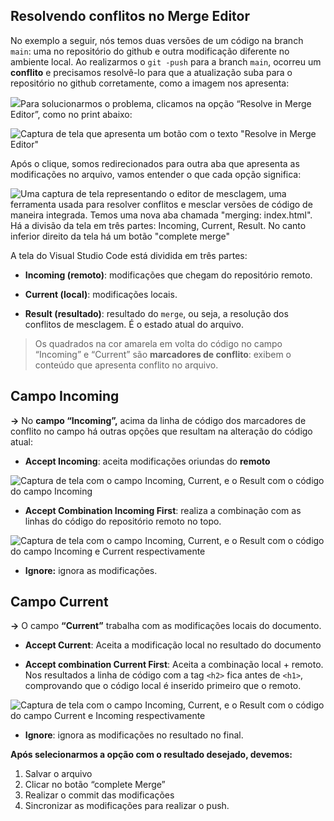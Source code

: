
## Resolvendo conflitos no Merge Editor

No exemplo a seguir, nós temos duas versões de um código na branch  `main`: uma no repositório do github e outra modificação diferente no ambiente local. Ao realizarmos o  `git -push`  para a branch  `main`, ocorreu um  **conflito**  e precisamos resolvê-lo para que a atualização suba para o repositório no github corretamente, como a imagem nos apresenta:

![ ](https://cdn1.gnarususercontent.com.br/1/766890/6278fd28-f0f7-4864-96ac-111bcd929e22.png)Para solucionarmos o problema, clicamos na opção “Resolve in Merge Editor”, como no print abaixo:

![Captura de tela que apresenta um botão com o texto "Resolve in Merge Editor"](https://cdn1.gnarususercontent.com.br/1/766890/24d05f33-c997-495c-9899-79d193962ab2.png)

Após o clique, somos redirecionados para outra aba que apresenta as modificações no arquivo, vamos entender o que cada opção significa:

![Uma captura de tela representando o editor de mesclagem, uma ferramenta usada para resolver conflitos e mesclar versões de código de maneira integrada. Temos uma nova aba chamada "merging: index.html". Há a divisão da tela em três partes: Incoming, Current, Result. No canto inferior direito da tela há um botão "complete merge"](https://cdn1.gnarususercontent.com.br/1/766890/54aaf673-9ca2-422d-a21e-daa1ff78464a.png)

A tela do Visual Studio Code está dividida em três partes:

-   **Incoming (remoto)**: modificações que chegam do repositório remoto.
    
-   **Current (local)**: modificações locais.
    
-   **Result (resultado)**: resultado do  `merge`, ou seja, a resolução dos conflitos de mesclagem. É o estado atual do arquivo.
    

> Os quadrados na cor amarela em volta do código no campo “Incoming” e “Current” são  **marcadores de conflito**: exibem o conteúdo que apresenta conflito no arquivo.

## Campo Incoming

**->**  No  **campo “Incoming”,**  acima da linha de código dos marcadores de conflito no campo há outras opções que resultam na alteração do código atual:

-   **Accept Incoming**: aceita modificações oriundas do  **remoto**

![Captura de tela com o campo Incoming, Current, e o Result com o código do campo Incoming](https://cdn1.gnarususercontent.com.br/1/766890/61948d1f-45ee-40dd-91fb-93c2cd4349ac.png)

-   **Accept Combination Incoming First**: realiza a combinação com as linhas do código do repositório remoto no topo.

![Captura de tela com o campo Incoming, Current, e o Result com o código do campo Incoming e Current respectivamente](https://cdn1.gnarususercontent.com.br/1/766890/afe12393-1760-4aaa-bd3e-177a934264d1.png)

-   **Ignore:**  ignora as modificações.

## Campo Current

**->**  O campo  **“Current”**  trabalha com as modificações locais do documento.

-   **Accept Current**: Aceita a modificação local no resultado do documento
    
-   **Accept combination Current First**: Aceita a combinação local + remoto. Nos resultados a linha de código com a tag  `<h2>`  fica antes de  `<h1>`, comprovando que o código local é inserido primeiro que o remoto.
    

![Captura de tela com o campo Incoming, Current, e o Result com o código do campo Current e Incoming respectivamente](https://cdn1.gnarususercontent.com.br/1/766890/08c39d10-b080-4bce-8a84-f3aeaccfa9f3.png)

-   **Ignore**: ignora as modificações no resultado no final.

**Após selecionarmos a opção com o resultado desejado, devemos:**

1.  Salvar o arquivo
2.  Clicar no botão “complete Merge”
3.  Realizar o commit das modificações
4.  Sincronizar as modificações para realizar o push.